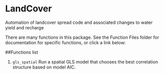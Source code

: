 # LandCover
Automation of landcover spread code and associated changes to water yield and recharge

There are many functions in this package. See the Function Files folder for documentation for specific functions, or click a link below:


##Functions list
1. `gls_spatial` Run a spatial GLS model that chooses the best correlation structure based on model AIC.
